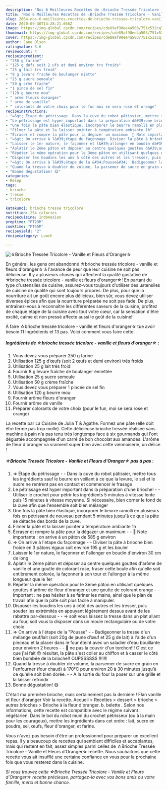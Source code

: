 ```yaml
---
description: "Nos 6 Meilleures Recettes de ☆Brioche Tressée Tricolore - Vanille et Fleurs d&amp;#39;Oranger☆"
title: "Nos 6 Meilleures Recettes de ☆Brioche Tressée Tricolore - Vanille et Fleurs d&amp;#39;Oranger☆"
slug: 2664-nos-6-meilleures-recettes-de-brioche-tressee-tricolore-vanille-et-fleurs-d-and-39-oranger
date: 2020-09-30T14:28:21.666Z
image: https://img-global.cpcdn.com/recipes/cde89af90ee4a503/751x532cq70/☆brioche-tressee-tricolore-vanille-et-fleurs-doranger☆-photo-principale-de-la-recette.jpg
thumbnail: https://img-global.cpcdn.com/recipes/cde89af90ee4a503/751x532cq70/☆brioche-tressee-tricolore-vanille-et-fleurs-doranger☆-photo-principale-de-la-recette.jpg
cover: https://img-global.cpcdn.com/recipes/cde89af90ee4a503/751x532cq70/☆brioche-tressee-tricolore-vanille-et-fleurs-doranger☆-photo-principale-de-la-recette.jpg
author: Jane Olson
ratingvalue: 3.6
reviewcount: 4
recipeingredient:
- "250 g farine"
- "125 g dufs soit 2 ufs et demi environ trs froids"
- "25 g lait trs froid"
- "8 g levure frache de boulanger miette"
- "25 g sucre semoule"
- "50 g crme frache"
- "1 pince de sel fin"
- "120 g beurre mou"
- " arme fleurs doranger"
- " arme de vanille"
- " colorants de votre choix pour le fun moi se sera rose et orange"
recipeinstructions:
- "=&gt; Étape du pétrissage  Dans la cuve du robot pâtissier, mettre tous les ingrédients sauf le beurre en veillant à ce que la levure, le sel et le sucre ne rentrent pas en contact et commencer le frasage"
- "Le pétrissage est hyper important dans la préparation d&#39;une brioche!  Utiliser le crochet pour pétrir les ingrédients 5 minutes à vitesse lente puis 15 minutes à vitesse moyenne. Si nécessaire, bien corner le fond de la cuve afin que l&#39;ensemble soit bien mélanger"
- "Une fois la pâte bien élastique, incorporer le beurre ramolli en plusieurs fois en pétrissant de nouveau pendant 5 minutes jusqu&#39;à ce que la pâte se détache des bords de la cuve."
- "Filmer la pâte et la laisser pointer à température ambiante 1h"
- "Écraser et rompre la pâte pour la dégazer un maximum  💬 Note importante : on arrive à un pâton de 585 g environ"
- "=&gt; On arrive à l&#39;étape du façonnage  Diviser la pâte à brioche bien froide en 3 pâtons égaux soit environ 195 g et les bouler"
- "Laisser le 1er nature, le façonner et l&#39;allonger en boudin d&#39;environ 30 cm de long"
- "Aplatir le 2ème pâton et déposer au centre quelques gouttes d&#39;arôme de vanille et une goutte de colorant rose, fraser cette boule afin qu&#39;elle soit entièrement colorée, la façonner à son tour et l&#39;allonger à la même longueur que le 1er"
- "Répéter la même opération pour le 3ème pâton en utilisant quelques gouttes d&#39;arôme de fleur d&#39;oranger et une goutte de colorant orange  Important : ne pas hésiter à se fariner les mains, ainsi que le plan de travail afin que la pâte soit plus facile à manipuler."
- "Disposer les boudins les uns à côté des autres et les tresser, puis souder les extrémités en appuyant légèrement dessus avant de les rabattre par-dessous  =&gt; soit vous laissez la tresse dans un plat allant au four, soit vous la disposer dans un moule rectangulaire ou de votre choix"
- "=&gt; On arrive à l&#39;étape de la &#34;Pousse&#34;  Badigeonner la tresse d&#39;un mélange œuf/lait (soit 20g de jaune d’œuf et 25 g de lait) à l&#39;aide d&#39;un pinceau et la placer dans le four éteint avec un saladier d&#39;eau bouillante pour environ 2 heures  💢 ne pas la couvrir d&#39;un torchon!!! C&#39;est ce que j&#39;ai fait 😓 résultat, la pâte s&#39;est coller au chiffon et à casser le côté bien bombée de la brioche!! OUPSSSSSS !!!!!!!"
- "Quand la tresse à doubler de volume, la parsemer de sucre en grain en l&#39;enfourner (four chaud) à 170°C pour environ 20 à 30 minutes jusqu&#39;à ce qu&#39;elle soit bien dorée.  A la sortie du four la poser sur une grille et la laisser refroidir"
- "Bonne dégustation! 😋"
categories:
- Resep
tags:
- brioche
- tresse
- tricolore

katakunci: brioche tresse tricolore 
nutrition: 254 calories
recipecuisine: Indonesian
preptime: "PT23M"
cooktime: "PT45M"
recipeyield: "2"
recipecategory: Lunch

---
```



![☆Brioche Tressée Tricolore - Vanille et Fleurs d&#39;Oranger☆](https://img-global.cpcdn.com/recipes/cde89af90ee4a503/751x532cq70/☆brioche-tressee-tricolore-vanille-et-fleurs-doranger☆-photo-principale-de-la-recette.jpg)

En général, les gens ont abandonné ☆brioche tressée tricolore - vanille et fleurs d&#39;oranger☆ à l'avance de peur que leur cuisine ne soit pas délicieuse. Il y a plusieurs choses qui affectent la qualité gustative de ☆brioche tressée tricolore - vanille et fleurs d&#39;oranger☆! En partant du type d'ustensiles de cuisine, assurez-vous toujours d'utiliser des ustensiles de cuisine de qualité qui sont toujours propres. De plus, pour que la nourriture ait un goût encore plus délicieux, bien sûr, vous devez utiliser diverses épices afin que la nourriture préparée ne soit pas fade. De plus, entraînez-vous à reconnaître les différentes saveurs de la cuisine, profitez de chaque étape de la cuisine avec tout votre cœur, car la sensation d'être excité, calme et non pressé affecte aussi le goût de la cuisine!

<!--inarticleads1-->

À faire ☆brioche tressée tricolore - vanille et fleurs d&#39;oranger☆ tue avoir besoin 11 Ingrédients et 13 pas. Voici comment vous faire cette.

##### Ingrédients de ☆brioche tressée tricolore - vanille et fleurs d&#39;oranger☆ :

1. Vous devez vous préparer 250 g farine
1. Utilisation 125 g d’œufs (soit 2 œufs et demi environ) très froids
1. Utilisation 25 g lait très froid
1. Fournir 8 g levure fraîche de boulanger émiettée
1. Utilisation 25 g sucre semoule
1. Utilisation 50 g crème fraîche
1. Vous devez vous préparer 1 pincée de sel fin
1. Utilisation 120 g beurre mou
1. Fournir  arôme fleurs d&#39;oranger
1. Fournir  arôme de vanille
1. Préparer  colorants de votre choix (pour le fun, moi se sera rose et orange)


La recette par La Cuisine de Julia T &amp; Agathe. Formez une pâte (elle doit être ferme pas trop molle). Cette délicieuse brioche tressée réalisée sans machine à pain n&#39;a pas tenu très longtemps face à six gourmands qui l&#39;ont dégustée accompagnée d&#39;un carré de bon chocolat aux amandes. L&#39;arôme de fleur d&#39;oranger va vraiment super bien avec cette viennoiserie, un délice ! 

<!--inarticleads2-->

##### ☆Brioche Tressée Tricolore - Vanille et Fleurs d&#39;Oranger☆ pas à pas :

1. =&gt; Étape du pétrissage -  - Dans la cuve du robot pâtissier, mettre tous les ingrédients sauf le beurre en veillant à ce que la levure, le sel et le sucre ne rentrent pas en contact et commencer le frasage
1. Le pétrissage est hyper important dans la préparation d&#39;une brioche! -  - Utiliser le crochet pour pétrir les ingrédients 5 minutes à vitesse lente puis 15 minutes à vitesse moyenne. Si nécessaire, bien corner le fond de la cuve afin que l&#39;ensemble soit bien mélanger
1. Une fois la pâte bien élastique, incorporer le beurre ramolli en plusieurs fois en pétrissant de nouveau pendant 5 minutes jusqu&#39;à ce que la pâte se détache des bords de la cuve.
1. Filmer la pâte et la laisser pointer à température ambiante 1h
1. Écraser et rompre la pâte pour la dégazer un maximum -  - 💬 Note importante : on arrive à un pâton de 585 g environ
1. =&gt; On arrive à l&#39;étape du façonnage -  - Diviser la pâte à brioche bien froide en 3 pâtons égaux soit environ 195 g et les bouler
1. Laisser le 1er nature, le façonner et l&#39;allonger en boudin d&#39;environ 30 cm de long
1. Aplatir le 2ème pâton et déposer au centre quelques gouttes d&#39;arôme de vanille et une goutte de colorant rose, fraser cette boule afin qu&#39;elle soit entièrement colorée, la façonner à son tour et l&#39;allonger à la même longueur que le 1er
1. Répéter la même opération pour le 3ème pâton en utilisant quelques gouttes d&#39;arôme de fleur d&#39;oranger et une goutte de colorant orange -  - Important : ne pas hésiter à se fariner les mains, ainsi que le plan de travail afin que la pâte soit plus facile à manipuler.
1. Disposer les boudins les uns à côté des autres et les tresser, puis souder les extrémités en appuyant légèrement dessus avant de les rabattre par-dessous -  - =&gt; soit vous laissez la tresse dans un plat allant au four, soit vous la disposer dans un moule rectangulaire ou de votre choix
1. =&gt; On arrive à l&#39;étape de la &#34;Pousse&#34; -  - Badigeonner la tresse d&#39;un mélange œuf/lait (soit 20g de jaune d’œuf et 25 g de lait) à l&#39;aide d&#39;un pinceau et la placer dans le four éteint avec un saladier d&#39;eau bouillante pour environ 2 heures -  - 💢 ne pas la couvrir d&#39;un torchon!!! C&#39;est ce que j&#39;ai fait 😓 résultat, la pâte s&#39;est coller au chiffon et à casser le côté bien bombée de la brioche!! OUPSSSSSS !!!!!!!
1. Quand la tresse à doubler de volume, la parsemer de sucre en grain en l&#39;enfourner (four chaud) à 170°C pour environ 20 à 30 minutes jusqu&#39;à ce qu&#39;elle soit bien dorée. -  - A la sortie du four la poser sur une grille et la laisser refroidir
1. Bonne dégustation! 😋


C&#39;était ma première brioche, mais certainement pas la dernière ! Flan vanille et fleur d&#39;oranger Voir la recette. Accueil &gt; Recettes &gt; dessert &gt; brioche &gt; autres brioches &gt; Brioche à la fleur d&#39;oranger. b. belette . Selon nos informations, cette recette est compatible avec le régime suivant : végétarien. Dans le bol du robot muni du crochet pétrisseur (ou à la main pour les courageux), mettre les ingrédients dans cet ordre : lait, sucre en poudre, sel, œufs, fleur d&#39;oranger, et farine. 

<!--inarticleads1-->

<p>
Vous n'avez pas besoin d'être un professionnel pour préparer un excellent repas. Il y a beaucoup de recettes qui semblent difficiles et accablantes, mais qui restent en fait, assez simples parmi celles de ☆Brioche Tressée Tricolore - Vanille et Fleurs d&#39;Oranger☆ recette. Nous souhaitons que cette recette vous ait insufflé une certaine confiance en vous pour la prochaine fois que vous resterez dans la cuisine.
</p>

<p>
<i>Si vous trouvez cette ☆Brioche Tressée Tricolore - Vanille et Fleurs d&#39;Oranger☆ recette précieuse, partagez-la avec vos bons amis ou votre famille, merci et bonne chance.</i>
</p>
